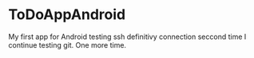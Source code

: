 # ToDoAppAndroid
My first app for Android
testing ssh definitivy connection seccond time
I continue testing git.
One more time.